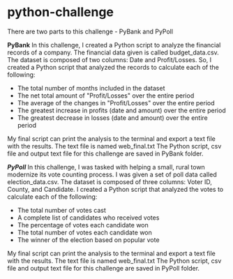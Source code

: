 # python-challenge
There are two parts to this challenge - PyBank and PyPoll

******PyBank******
In this challenge, I created a Python script to analyze the financial records of a company. The financial data given is called budget_data.csv. 
The dataset is composed of two columns: Date and Profit/Losses. So, I created a Python script that analyzed the records to calculate each of the following:
- The total number of months included in the dataset
- The net total amount of "Profit/Losses" over the entire period
- The average of the changes in "Profit/Losses" over the entire period
- The greatest increase in profits (date and amount) over the entire period
- The greatest decrease in losses (date and amount) over the entire period

My final script can print the analysis to the terminal and export a text file with the results. The text file is named web_final.txt
The Python script, csv file and output text file for this challenge are saved in PyBank folder. 




 

*******PyPoll*******
In this challenge, I was tasked with helping a small, rural town modernize its vote counting process. I was given a set of poll data called election_data.csv. 
The dataset is composed of three columns: Voter ID, County, and Candidate. I created a Python script that analyzed the votes to calculate each of the following:
- The total number of votes cast
- A complete list of candidates who received votes
- The percentage of votes each candidate won
- The total number of votes each candidate won
- The winner of the election based on popular vote

My final script can print the analysis to the terminal and export a text file with the results. The text file is named web_final.txt
The Python script, csv file and output text file for this challenge are saved in PyPoll folder. 




